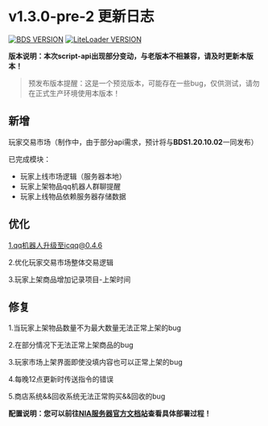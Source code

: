 # v1.3.0-pre-2 更新日志

[![BDS VERSION](https://img.shields.io/badge/BDS-1.20.10.02-green?style=for-the-badge&logo=appveyor)](https://www.minecraft.net/en-us/download/server/bedrock)
[![LiteLoader VERSION](https://img.shields.io/badge/LiteLoader-2.14.1-green?style=for-the-badge&logo=appveyor)](https://github.com/LiteLDev/LiteLoaderBDS/releases/)

**版本说明：本次script-api出现部分变动，与老版本不相兼容，请及时更新本版本！**

> 预发布版本提醒：这是一个预览版本，可能存在一些bug，仅供测试，请勿在正式生产环境使用本版本！

## 新增

玩家交易市场（制作中，由于部分api需求，预计将与**BDS1.20.10.02**一同发布）

已完成模块：

- 玩家上线市场逻辑（服务器本地）
- 玩家上架物品qq机器人群聊提醒
- 玩家上线物品依赖服务器存储数据

## 优化

1.qq机器人升级至icqq@0.4.6

2.优化玩家交易市场整体交易逻辑

3.玩家上架商品增加记录项目-上架时间

## 修复

1.当玩家上架物品数量不为最大数量无法正常上架的bug

2.在部分情况下无法正常上架商品的bug

3.玩家市场上架界面即使没填内容也可以正常上架的bug

4.每晚12点更新时传送指令的错误

5.商店系统&&回收系统无法正常购买&&回收的bug

**配置说明：您可以前往[NIA服务器官方文档站](https://docs.mcnia.top/zh-CN/deploy.html)查看具体部署过程！**

